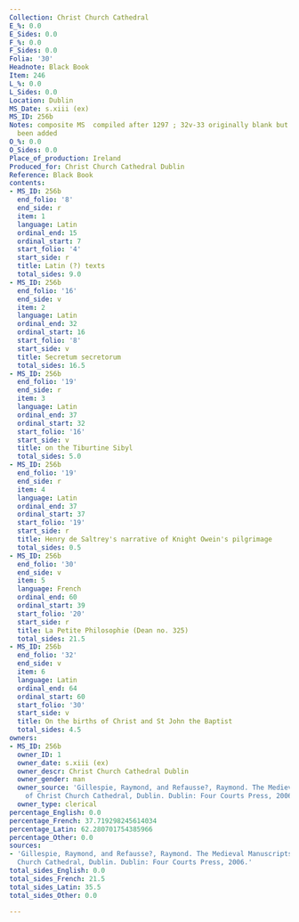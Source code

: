 ```yaml
---
Collection: Christ Church Cathedral
E_%: 0.0
E_Sides: 0.0
F_%: 0.0
F_Sides: 0.0
Folia: '30'
Headnote: Black Book
Item: 246
L_%: 0.0
L_Sides: 0.0
Location: Dublin
MS_Date: s.xiii (ex)
MS_ID: 256b
Notes: composite MS  compiled after 1297 ; 32v-33 originally blank but charters have
  been added
O_%: 0.0
O_Sides: 0.0
Place_of_production: Ireland
Produced_for: Christ Church Cathedral Dublin
Reference: Black Book
contents:
- MS_ID: 256b
  end_folio: '8'
  end_side: r
  item: 1
  language: Latin
  ordinal_end: 15
  ordinal_start: 7
  start_folio: '4'
  start_side: r
  title: Latin (?) texts
  total_sides: 9.0
- MS_ID: 256b
  end_folio: '16'
  end_side: v
  item: 2
  language: Latin
  ordinal_end: 32
  ordinal_start: 16
  start_folio: '8'
  start_side: v
  title: Secretum secretorum
  total_sides: 16.5
- MS_ID: 256b
  end_folio: '19'
  end_side: r
  item: 3
  language: Latin
  ordinal_end: 37
  ordinal_start: 32
  start_folio: '16'
  start_side: v
  title: on the Tiburtine Sibyl
  total_sides: 5.0
- MS_ID: 256b
  end_folio: '19'
  end_side: r
  item: 4
  language: Latin
  ordinal_end: 37
  ordinal_start: 37
  start_folio: '19'
  start_side: r
  title: Henry de Saltrey's narrative of Knight Owein's pilgrimage
  total_sides: 0.5
- MS_ID: 256b
  end_folio: '30'
  end_side: v
  item: 5
  language: French
  ordinal_end: 60
  ordinal_start: 39
  start_folio: '20'
  start_side: r
  title: La Petite Philosophie (Dean no. 325)
  total_sides: 21.5
- MS_ID: 256b
  end_folio: '32'
  end_side: v
  item: 6
  language: Latin
  ordinal_end: 64
  ordinal_start: 60
  start_folio: '30'
  start_side: v
  title: On the births of Christ and St John the Baptist
  total_sides: 4.5
owners:
- MS_ID: 256b
  owner_ID: 1
  owner_date: s.xiii (ex)
  owner_descr: Christ Church Cathedral Dublin
  owner_gender: man
  owner_source: 'Gillespie, Raymond, and Refausse?, Raymond. The Medieval Manuscripts
    of Christ Church Cathedral, Dublin. Dublin: Four Courts Press, 2006.'
  owner_type: clerical
percentage_English: 0.0
percentage_French: 37.719298245614034
percentage_Latin: 62.280701754385966
percentage_Other: 0.0
sources:
- 'Gillespie, Raymond, and Refausse?, Raymond. The Medieval Manuscripts of Christ
  Church Cathedral, Dublin. Dublin: Four Courts Press, 2006.'
total_sides_English: 0.0
total_sides_French: 21.5
total_sides_Latin: 35.5
total_sides_Other: 0.0

---
```

